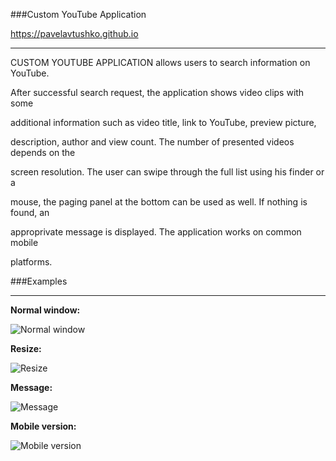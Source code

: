 ###Custom YouTube Application  

<https://pavelavtushko.github.io>

____

CUSTOM YOUTUBE APPLICATION allows users to search information on YouTube.

After successful search request, the application shows video clips with some

additional information such as video title, link to YouTube, preview picture,

description, author and view count. The number of presented videos depends on the

screen resolution.  The user can swipe through the full list using his finder or a

mouse, the paging panel at the bottom can be used as well. If nothing is found, an

approprivate message is displayed. The application works on common mobile 

platforms.


###Examples
____

**Normal window:**

![Normal window](../img/Normal.png)  

**Resize:**

![Resize](../img/Resize.png)

**Message:**

![Message](../img/Message.png)

**Mobile version:**

![Mobile version](../img/Mobile.png)
